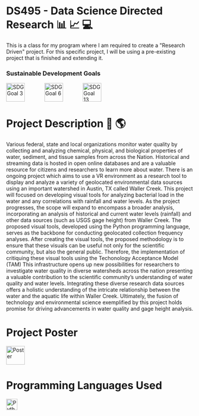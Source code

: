 # DS495 - Data Science Directed Research 📊 📈 💻  <br> 
 This is a class for my program where I am required to create a "Research Driven" project. For this specific project, I will be using a pre-existing project that is finished and extending it. 

### Sustainable Development Goals
 <img align="left" alt="SDG Goal 3" width="50px" style="padding-right:50px;" src="https://knowsdgs.jrc.ec.europa.eu/themes/sdgs/assets/img/sdg3.png" />
 <img align="left" alt="SDG Goal 6" width="50px" style="padding-right:50px;" src="https://upload.wikimedia.org/wikipedia/commons/8/87/Sustainable_Development_Goal_6.png" />
 <img align="center" alt="SDG Goal 13" width="50px" style="padding-right:50px;" src="https://knowsdgs.jrc.ec.europa.eu/themes/sdgs/assets/img/sdg13.png" />  <br> 
 
 # Project Description 🚰 🌎   <br> 
Various federal, state and local organizations monitor water quality by collecting and analyzing chemical, physical, and biological properties of water, sediment, and tissue samples from across the 
Nation. Historical and streaming data is hosted in open online databases and are a valuable resource for citizens and researchers to learn more about water. There is an ongoing project which aims to 
use a VR environment as a research tool to display and analyze a variety of geolocated environmental data sources using an important watershed in Austin, TX called Waller Creek. This project will    focused on developing visual tools for analyzing bacterial load in the water and any correlations with rainfall and water levels. As the project progresses, the scope will expand to encompass a  broader analysis, incorporating an analysis of historical and current water levels (rainfall)  and other data sources (such as USGS gage height)  from Waller Creek. The proposed visual tools, 
developed using the Python programming language, serves as the backbone for conducting geolocated collection frequency analyses. After creating the visual tools, the proposed methodology is to ensure 
that these visuals can be useful not only for the scientific community, but also the general public. Therefore, the implementation of critiquing these visual tools using the Techonology Acceptance 
Model (TAM) This infrastructure opens up new possibilities for researchers to investigate water quality in diverse watersheds across the nation presenting a valuable contribution to the scientific 
community’s understanding of water quality and water levels. Integrating these diverse research data sources offers a holistic understanding of the intricate relationship between the water and the 
aquatic life within Waller Creek. Ultimately, the fusion of technology and environmental science exemplified by this project holds promise for driving advancements in water quality and gage height 
analysis.   <br> 


# Project Poster <br>
 <img align="center" alt="Poster" width="50px" style="padding-right:50px;" src="![_Nishitomi_CIR4SC_42x56 pptx](https://github.com/user-attachments/assets/d9b2d20f-7ceb-4ada-b564-5001b8c65fd2)
" />  <br> 


# Programming Languages Used 
<img align="left" alt="Python" width="30px" style="padding-right:10px;" src="https://cdn.jsdelivr.net/gh/devicons/devicon/icons/python/python-plain.svg" />



